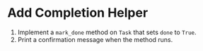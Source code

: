 # Add Completion Helper

1. Implement a `mark_done` method on `Task` that sets `done` to `True`.
2. Print a confirmation message when the method runs.
